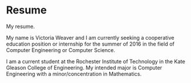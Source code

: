 Resume
======

My resume.

My name is Victoria Weaver and I am currently seeking a cooperative education position or internship for the summer of 2016 in the field of Computer Engineering or Computer Science.

I am a current student at the Rochester Institute of Technology in the Kate Gleason College of Engineering.  My intended major is Computer Engineering with a minor/concentration in Mathematics.
